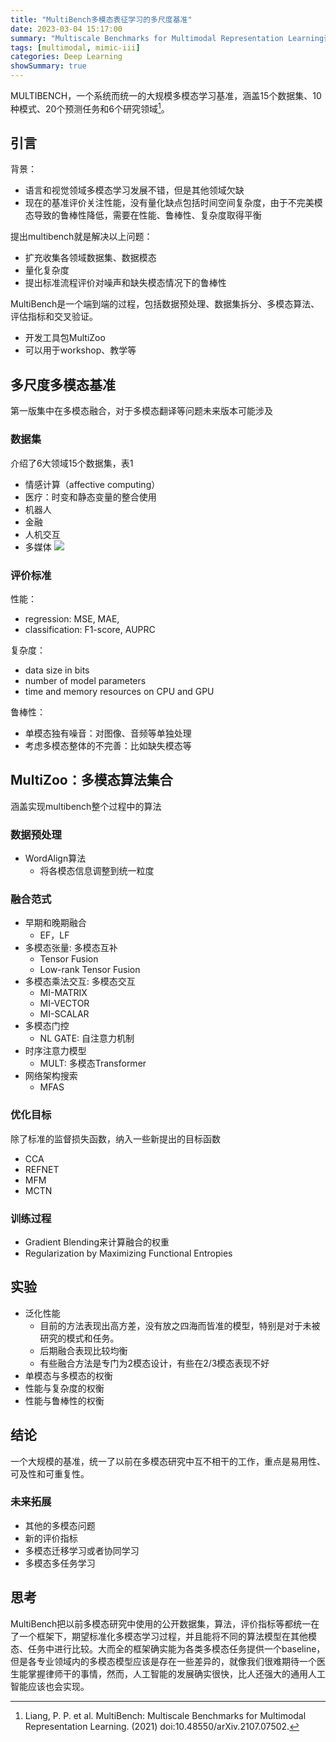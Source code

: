```yaml
---
title: "MultiBench多模态表征学习的多尺度基准"
date: 2023-03-04 15:17:00
summary: "Multiscale Benchmarks for Multimodal Representation Learning论文解读"
tags: [multimodal, mimic-iii]
categories: Deep Learning
showSummary: true
---
```


MULTIBENCH，一个系统而统一的大规模多模态学习基准，涵盖15个数据集、10种模式、20个预测任务和6个研究领域[^1]。

## 引言
背景：
- 语言和视觉领域多模态学习发展不错，但是其他领域欠缺
- 现在的基准评价关注性能，没有量化缺点包括时间空间复杂度，由于不完美模态导致的鲁棒性降低，需要在性能、鲁棒性、复杂度取得平衡

提出multibench就是解决以上问题：
- 扩充收集各领域数据集、数据模态
- 量化复杂度
- 提出标准流程评价对噪声和缺失模态情况下的鲁棒性

MultiBench是一个端到端的过程，包括数据预处理、数据集拆分、多模态算法、评估指标和交叉验证。
- 开发工具包MultiZoo
- 可以用于workshop、教学等

## 多尺度多模态基准
第一版集中在多模态融合，对于多模态翻译等问题未来版本可能涉及

### 数据集
介绍了6大领域15个数据集，表1
- 情感计算（affective computing）
- 医疗：时变和静态变量的整合使用
- 机器人
- 金融
- 人机交互
- 多媒体
![](https://cdn.jsdelivr.net/gh/jmwyf/pichosting@master/multibenchdata.png)

### 评价标准
性能： 
- regression: MSE, MAE,
- classification: F1-score, AUPRC

复杂度：
- data size in bits
- number of model parameters
- time and memory resources on CPU and GPU

鲁棒性：
- 单模态独有噪音：对图像、音频等单独处理
- 考虑多模态整体的不完善：比如缺失模态等

## MultiZoo：多模态算法集合
涵盖实现multibench整个过程中的算法

### 数据预处理
- WordAlign算法
	- 将各模态信息调整到统一粒度

### 融合范式
- 早期和晚期融合
	- EF，LF
- 多模态张量: 多模态互补
	- Tensor Fusion
	- Low-rank Tensor Fusion
- 多模态乘法交互: 多模态交互
	- MI-MATRIX
	- MI-VECTOR
	- MI-SCALAR
- 多模态门控
	- NL GATE: 自注意力机制
- 时序注意力模型
	- MULT: 多模态Transformer
- 网络架构搜索
	- MFAS

### 优化目标
除了标准的监督损失函数，纳入一些新提出的目标函数
- CCA
- REFNET
- MFM
- MCTN

### 训练过程
- Gradient Blending来计算融合的权重
- Regularization by Maximizing Functional Entropies

## 实验
- 泛化性能
	- 目前的方法表现出高方差，没有放之四海而皆准的模型，特别是对于未被研究的模式和任务。
	- 后期融合表现比较均衡
	- 有些融合方法是专门为2模态设计，有些在2/3模态表现不好
- 单模态与多模态的权衡
- 性能与复杂度的权衡
- 性能与鲁棒性的权衡

## 结论
一个大规模的基准，统一了以前在多模态研究中互不相干的工作，重点是易用性、可及性和可重复性。

### 未来拓展
- 其他的多模态问题
- 新的评价指标
- 多模态迁移学习或者协同学习
- 多模态多任务学习

## 思考
MultiBench把以前多模态研究中使用的公开数据集，算法，评价指标等都统一在了一个框架下，期望标准化多模态学习过程，并且能将不同的算法模型在其他模态、任务中进行比较。大而全的框架确实能为各类多模态任务提供一个baseline，但是各专业领域内的多模态模型应该是存在一些差异的，就像我们很难期待一个医生能掌握律师干的事情，然而，人工智能的发展确实很快，比人还强大的通用人工智能应该也会实现。

[^1]: Liang, P. P. et al. MultiBench: Multiscale Benchmarks for Multimodal Representation Learning. (2021) doi:10.48550/arXiv.2107.07502.
